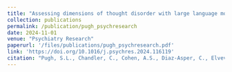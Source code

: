 ```yaml
---
title: "Assessing dimensions of thought disorder with large language models: The tradeoff of accuracy and consistency"
collection: publications
permalink: /publication/pugh_psychresearch
date: 2024-11-01
venue: "Psychiatry Research"
paperurl: '/files/publications/pugh_psychresearch.pdf'
link: 'https://doi.org/10.1016/j.psychres.2024.116119'
citation: "Pugh, S.L., Chandler, C., Cohen, A.S., Diaz-Asper, C., Elvevåg, B., Foltz, P.W. (2024).Assessing dimensions of thought disorder with large language models: The tradeoff of accuracy and consistency. Psychiatry Research. Volume 341. 116119"
---
```


